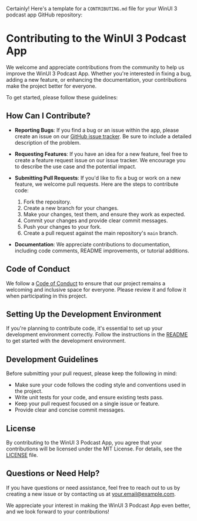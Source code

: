 Certainly! Here's a template for a `CONTRIBUTING.md` file for your WinUI 3 podcast app GitHub repository:

# Contributing to the WinUI 3 Podcast App

We welcome and appreciate contributions from the community to help us improve the WinUI 3 Podcast App. Whether you're interested in fixing a bug, adding a new feature, or enhancing the documentation, your contributions make the project better for everyone.

To get started, please follow these guidelines:

## How Can I Contribute?

- **Reporting Bugs**: If you find a bug or an issue within the app, please create an issue on our [GitHub issue tracker](https://github.com/yourusername/winui3-podcast-app/issues). Be sure to include a detailed description of the problem.

- **Requesting Features**: If you have an idea for a new feature, feel free to create a feature request issue on our issue tracker. We encourage you to describe the use case and the potential impact.

- **Submitting Pull Requests**: If you'd like to fix a bug or work on a new feature, we welcome pull requests. Here are the steps to contribute code:
  1. Fork the repository.
  2. Create a new branch for your changes.
  3. Make your changes, test them, and ensure they work as expected.
  4. Commit your changes and provide clear commit messages.
  5. Push your changes to your fork.
  6. Create a pull request against the main repository's `main` branch.

- **Documentation**: We appreciate contributions to documentation, including code comments, README improvements, or tutorial additions.

## Code of Conduct

We follow a [Code of Conduct](CODE_OF_CONDUCT.md) to ensure that our project remains a welcoming and inclusive space for everyone. Please review it and follow it when participating in this project.

## Setting Up the Development Environment

If you're planning to contribute code, it's essential to set up your development environment correctly. Follow the instructions in the [README](README.md) to get started with the development environment.

## Development Guidelines

Before submitting your pull request, please keep the following in mind:

- Make sure your code follows the coding style and conventions used in the project.
- Write unit tests for your code, and ensure existing tests pass.
- Keep your pull request focused on a single issue or feature.
- Provide clear and concise commit messages.

## License

By contributing to the WinUI 3 Podcast App, you agree that your contributions will be licensed under the MIT License. For details, see the [LICENSE](LICENSE) file.

## Questions or Need Help?

If you have questions or need assistance, feel free to reach out to us by creating a new issue or by contacting us at your.email@example.com.

We appreciate your interest in making the WinUI 3 Podcast App even better, and we look forward to your contributions!

